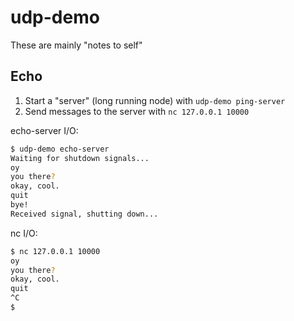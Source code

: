 
# udp-demo

These are mainly "notes to self"

## Echo

1. Start a "server" (long running node) with `udp-demo ping-server`
1. Send messages to the server with `nc 127.0.0.1 10000`

echo-server I/O:
```bash
$ udp-demo echo-server
Waiting for shutdown signals...
oy
you there?
okay, cool.
quit
bye!
Received signal, shutting down...
```

nc I/O:
```bash
$ nc 127.0.0.1 10000
oy
you there?
okay, cool.
quit
^C
$
```
